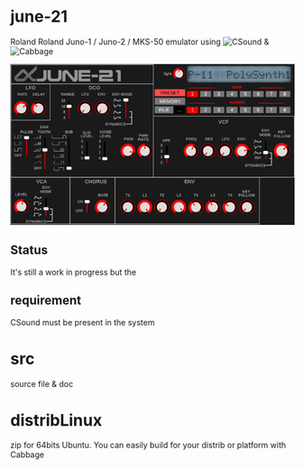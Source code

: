 # june-21
Roland Roland Juno-1 / Juno-2 / MKS-50 emulator using ![CSound](https://csound.com/) &amp; ![Cabbage](https://www.cabbageaudio.com/)

![screenshot](src/xcfs/june-21.png)

## Status 
It's still a work in progress but the 

## requirement 
CSound must be present in the system 


# src
source file & doc

# distribLinux
zip for 64bits Ubuntu. You can easily build for your distrib or platform with Cabbage
